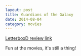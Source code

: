 ```yaml
---
layout: post
title: Guardians of the Galaxy 
date: 2014-08-04
category: movies
---
```

 
[LetterboxD review link](http://letterboxd.com/samarthbhaskar/film/guardians-of-the-galaxy/)

 Fun at the movies, it's still a thing!
